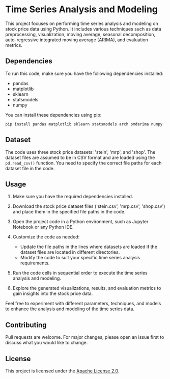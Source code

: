 # Time Series Analysis and Modeling

This project focuses on performing time series analysis and modeling on stock price data using Python. It includes various techniques such as data preprocessing, visualization, moving average, seasonal decomposition, auto-regressive integrated moving average (ARIMA), and evaluation metrics.

## Dependencies

To run this code, make sure you have the following dependencies installed:

- pandas
- matplotlib
- sklearn
- statsmodels
- numpy

You can install these dependencies using pip:

```
pip install pandas matplotlib sklearn statsmodels arch pmdarima numpy
```

## Dataset

The code uses three stock price datasets: 'stein', 'mrp', and 'shop'. The dataset files are assumed to be in CSV format and are loaded using the `pd.read_csv()` function. You need to specify the correct file paths for each dataset file in the code.

## Usage

1. Make sure you have the required dependencies installed.

2. Download the stock price dataset files ('stein.csv', 'mrp.csv', 'shop.csv') and place them in the specified file paths in the code.

3. Open the project code in a Python environment, such as Jupyter Notebook or any Python IDE.

4. Customize the code as needed:
   - Update the file paths in the lines where datasets are loaded if the dataset files are located in different directories.
   - Modify the code to suit your specific time series analysis requirements.

5. Run the code cells in sequential order to execute the time series analysis and modeling.

6. Explore the generated visualizations, results, and evaluation metrics to gain insights into the stock price data.

Feel free to experiment with different parameters, techniques, and models to enhance the analysis and modeling of the time series data.

## Contributing

Pull requests are welcome. For major changes, please open an issue first to discuss what you would like to change.

## License

This project is licensed under the [Apache License 2.0](http://www.apache.org/licenses/).
